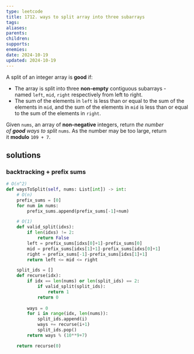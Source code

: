 ```yaml
---
type: leetcode
title: 1712. ways to split array into three subarrays
tags: 
aliases: 
parents: 
children: 
supports: 
enemies: 
date: 2024-10-19
updated: 2024-10-19
---
```


A split of an integer array is **good** if:

- The array is split into three **non-empty** contiguous subarrays - named `left`, `mid`, `right` respectively from left to right.
- The sum of the elements in `left` is less than or equal to the sum of the elements in `mid`, and the sum of the elements in `mid` is less than or equal to the sum of the elements in `right`.

Given `nums`, an array of **non-negative** integers, return _the number of **good** ways to split_ `nums`. As the number may be too large, return it **modulo** `109 + 7`.

## solutions

### backtracking + prefix sums

```python
# O(n^2)
def waysToSplit(self, nums: List[int]) -> int:
	# O(n)
	prefix_sums = [0]
	for num in nums:
		prefix_sums.append(prefix_sums[-1]+num)

	# O(1)
	def valid_split(idxs):
		if len(idxs) != 2:
			return False
		left = prefix_sums[idxs[0]+1]-prefix_sums[0]
		mid = prefix_sums[idxs[1]+1]-prefix_sums[idxs[0]+1]
		right = prefix_sums[-1]-prefix_sums[idxs[1]+1]
		return left <= mid <= right

	split_ids = []
	def recurse(idx):
		if idx == len(nums) or len(split_ids) == 2:
			if valid_split(split_ids):
				return 1
			return 0
	  
		ways = 0
		for i in range(idx, len(nums)):
			split_ids.append(i)
			ways += recurse(i+1)
			split_ids.pop()
		return ways % (10**9+7)

	return recurse(0)
```
